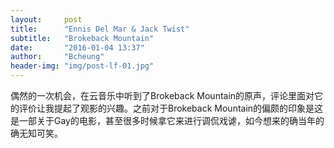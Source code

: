 ```yaml
---
layout:     post
title:      "Ennis Del Mar & Jack Twist"
subtitle:   "Brokeback Mountain"
date:       "2016-01-04 13:37"
author:     "Bcheung"
header-img: "img/post-lf-01.jpg"
---
```


  偶然的一次机会，在云音乐中听到了Brokeback Mountain的原声，评论里面对它的评价让我提起了观影的兴趣。之前对于Brokeback Mountain的偏颇的印象是这是一部关于Gay的电影，甚至很多时候拿它来进行调侃戏谑，如今想来的确当年的确无知可笑。

